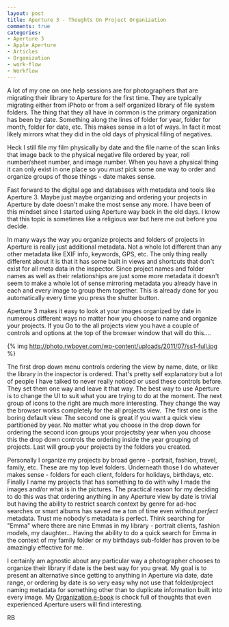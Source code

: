 ```yaml
---
layout: post
title: Aperture 3 - Thoughts On Project Organization
comments: true
categories:
- Aperture 3
- Apple Aperture
- Articles
- Organization
- work-flow
- Workflow
---
```

A lot of my one on one help sessions are for photographers that are migrating their library to Aperture for the first time. They are typically migrating either from iPhoto or from a self organized library of file system folders. The thing that they all have in common is the primary organization has been by date. Something along the lines of folder for year, folder for month, folder for date, etc. This makes sense in a lot of ways. In fact it most likely mirrors what they did in the old days of physical filing of negatives.

Heck I still file my film physically by date and the file name of the scan links that image back to the physical negative file ordered by year, roll number/sheet number, and image number. When you have a physical thing it can only exist in one place so you <em>must</em> pick some one way to order and organize groups of those things - date makes sense.

Fast forward to the digital age and databases with metadata and tools like Aperture 3. Maybe just maybe organizing and ordering your projects in Aperture by date doesn't make the most sense any more. I have been of this mindset since I started using Aperture way back in the old days. I know that this topic is sometimes like a religious war but here me out before you decide.

In many ways the way you organize projects and folders of projects in Aperture is really just additional metadata. Not a whole lot different than any other metadata like EXIF info, keywords, GPS, etc. The only thing really different about it is that it has some built in views and shortcuts that don't exist for all meta data in the inspector. Since project names and folder names as well as their relationships are just some more metadata it doesn't seem to make a whole lot of sense mirroring metadata you already have in each and every image to group them together. This is already done for you automatically every time you press the shutter button.

Aperture 3 makes it easy to look at your images organized by date in numerous different ways no matter how you choose to name and organize your projects. If you Go to the all projects view you have a couple of controls and options at the top of the browser window that will do this....

{% img http://photo.rwboyer.com/wp-content/uploads/2011/07/ss1-full.jpg %}

The first drop down menu controls ordering the view by name, date, or like the library in the inspector is ordered. That's pretty self explanatory but a lot of people I have talked to never really noticed or used these controls before. They set them one way and leave it that way. The best way to use Aperture is to change the UI to suit what you are trying to do at the moment. The next group of icons to the right are much more interesting. They change the way the browser works completely for the all projects view.  The first one is the boring default view. The second one is great if you want a quick view partitioned by year. No matter what you choose in the drop down for ordering the second icon groups your projectsby year when you choose this the drop down controls the ordering inside the year grouping of projects. Last will group your projects by the folders you created.

Personally I organize my projects by broad genre - portrait, fashion, travel, family, etc. These are my top level folders. Underneath those I do whatever makes sense - folders for each client, folders for holidays, birthdays, etc. Finally I name my projects that has something to do with why I made the images and/or what is in the pictures. The practical reason for my deciding to do this was that ordering anything in any Aperture view by date is trivial but having the ability to restrict search context by genre for ad-hoc searches or smart albums has saved me a ton of time even without <em>perfect</em> metadata. Trust me nobody's metadata is perfect. Think searching for "Emma" where there are nine Emmas in my library - portrait clients, fashion models, my daughter... Having the ability to do a quick search for Emma in the context of my family folder or my birthdays sub-folder has proven to be amazingly effective for me.

I certainly am agnostic about any particular way a photographer chooses to organize their library if date is the best way for you great. My goal is to present an alternative since getting to anything in Aperture via date, date range, or ordering by date is so very easy why not use that folder/project naming metadata for something other than to duplicate information built into every image. My <a href="http://photo.rwboyer.com/2010/08/15/aperture-organization/">Organization e-book</a> is chock full of thoughts that even experienced Aperture users will find interesting.

RB